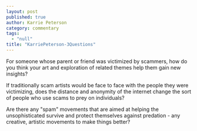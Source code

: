 ```yaml
---
layout: post
published: true
author: Karrie Peterson
category: commentary
tags: 
  - "null"
title: "KarriePeterson-3Questions"
---
```





For someone whose parent or friend was victimized by scammers, how do you think your art and exploration of related themes help them gain new insights?

If traditionally scam artists would be face to face with the people they were victimizing, does the distance and anonymity of the internet change the sort of people who use scams to prey on individuals?

Are there any "spam" movements that are aimed at helping the unsophisticated survive and protect themselves against predation - any creative, artistic movements to make things better?

